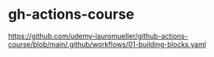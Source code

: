 # gh-actions-course
https://github.com/udemy-lauromueller/github-actions-course/blob/main/.github/workflows/01-building-blocks.yaml


